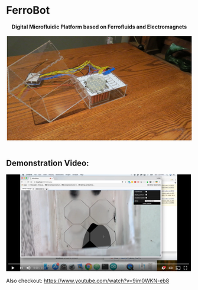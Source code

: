 # FerroBot

<p align="center" >
  <b>Digital Microfluidic Platform based on Ferrofluids and Electromagnets</b><br><br>
  <img src="https://github.com/Lucaszw/FerroBot/blob/master/docs/IMG_0766.JPG" width="500"/><br><br>
</p>

## Demonstration Video:
<a href="https://youtu.be/Wse2lJi29aE">
  <img src="https://raw.githubusercontent.com/Lucaszw/FerroBot/master/docs/youtube.png" width="500"/>
</a>
  

Also checkout: https://www.youtube.com/watch?v=9im0WKN-eb8
